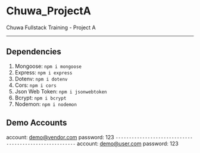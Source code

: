 # Chuwa_ProjectA

Chuwa Fullstack Training - Project A

---

## Dependencies

1. Mongoose: `npm i mongoose`
2. Express: `npm i express`
3. Dotenv: `npm i dotenv`
4. Cors: `npm i cors`
5. Json Web Token: `npm i jsonwebtoken`
6. Bcrypt: `npm i bcrypt`
7. Nodemon: `npm i nodemon`

## Demo Accounts

account: demo@vendor.com password: 123
`-------------------------------------------------------`
account: demo@user.com password: 123
